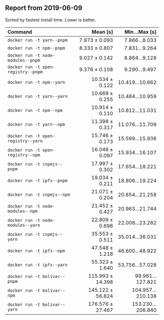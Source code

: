 ## Report from 2019-06-09

Sorted by fastest install time. Lower is better.


| Command | Mean [s] | Min…Max [s] |
|:---|---:|---:|
| `docker run -t yarn--pnpm` | 7.973 ± 0.093 | 7.866…8.033 |
| `docker run -t npm--pnpm` | 8.333 ± 0.807 | 7.831…9.264 |
| `docker run -t node-modules--pnpm` | 9.027 ± 0.142 | 8.864…9.128 |
| `docker run -t open-registry--pnpm` | 9.376 ± 0.108 | 9.290…9.497 |
| `docker run -t npm--yarn` | 10.534 ± 0.122 | 10.419…10.662 |
| `docker run -t yarn--yarn` | 10.669 ± 0.255 | 10.484…10.959 |
| `docker run -t npm--npm` | 10.914 ± 0.110 | 10.812…11.031 |
| `docker run -t yarn--npm` | 11.398 ± 0.317 | 11.076…11.709 |
| `docker run -t open-registry--yarn` | 15.746 ± 0.173 | 15.599…15.936 |
| `docker run -t open-registry--npm` | 16.046 ± 0.097 | 15.934…16.107 |
| `docker run -t cnpmjs--pnpm` | 17.997 ± 0.302 | 17.654…18.221 |
| `docker run -t ipfs--pnpm` | 19.034 ± 0.211 | 18.806…19.224 |
| `docker run -t cnpmjs--npm` | 21.071 ± 0.204 | 20.854…21.258 |
| `docker run -t node-modules--npm` | 21.452 ± 0.427 | 20.963…21.744 |
| `docker run -t node-modules--yarn` | 22.809 ± 0.698 | 22.008…23.282 |
| `docker run -t cnpmjs--yarn` | 35.553 ± 0.511 | 35.014…36.031 |
| `docker run -t ipfs--npm` | 47.548 ± 1.218 | 46.600…48.922 |
| `docker run -t ipfs--yarn` | 55.323 ± 1.640 | 53.756…57.028 |
| `docker run -t bolivar--pnpm` | 115.993 ± 14.398 | 99.961…127.821 |
| `docker run -t bolivar--npm` | 145.122 ± 56.824 | 104.957…210.138 |
| `docker run -t bolivar--yarn` | 176.576 ± 27.467 | 153.230…206.840 |
